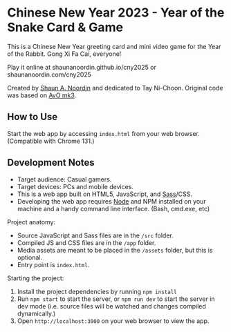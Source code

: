# Chinese New Year 2023 - Year of the Snake Card & Game

This is a Chinese New Year greeting card and mini video game for the Year of the Rabbit. Gong Xi Fa Cai, everyone!

Play it online at shaunanoordin.github.io/cny2025 or shaunanoordin.com/cny2025

Created by [Shaun A. Noordin](https://shaunanoordin.com) and dedicated to Tay Ni-Choon. Original code was based on [AvO mk3](https://github.com/shaunanoordin/avo-adventure-mk3/).

## How to Use

Start the web app by accessing `index.html` from your web browser. (Compatible with Chrome 131.)

## Development Notes

- Target audience: Casual gamers.
- Target devices: PCs and mobile devices.
- This is a web app built on HTML5, JavaScript, and [Sass](https://sass-lang.com/)/CSS.
- Developing the web app requires [Node](https://nodejs.org/) and NPM installed on your machine and a handy command line interface. (Bash, cmd.exe, etc)

Project anatomy:

- Source JavaScript and Sass files are in the `/src` folder.
- Compiled JS and CSS files are in the `/app` folder.
- Media assets are meant to be placed in the `/assets` folder, but this is optional.
- Entry point is `index.html`.

Starting the project:

1. Install the project dependencies by running `npm install`
2. Run `npm start` to start the server, or `npm run dev` to start the server in dev mode (i.e. source files will be watched and changes compiled dynamically.)
3. Open `http://localhost:3000` on your web browser to view the app.
